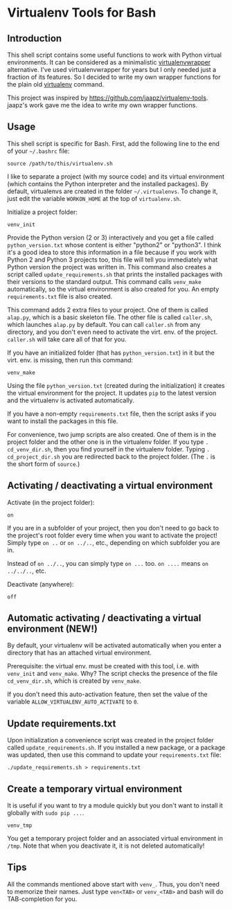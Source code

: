 Virtualenv Tools for Bash
=========================

Introduction
------------
This shell script contains some useful functions to work with
Python virtual environments. It can be considered as a minimalistic
[virtualenvwrapper](https://virtualenvwrapper.readthedocs.org/en/latest/)
alternative. I've used virtualenvwrapper for years but I
only needed just a fraction of its features. So I decided
to write my own wrapper functions for the plain old
[virtualenv](https://virtualenv.readthedocs.org/en/latest/) command.

This project was inspired by
<https://github.com/jaapz/virtualenv-tools>. jaapz's work gave me the
idea to write my own wrapper functions.

Usage
-----
This shell script is specific for Bash. First, add the following line
to the end of your `~/.bashrc` file:

    source /path/to/this/virtualenv.sh

I like to separate a project (with my source code) and its virtual
environment (which contains the Python interpreter and the installed
packages). By default, virtualenvs are created in the folder
`~/.virtualenvs`. To change it, just edit the variable `WORKON_HOME`
at the top of `virtualenv.sh`.

Initialize a project folder:

    venv_init

Provide the Python version (2 or 3) interactively and you get a
file called `python_version.txt` whose content is either
"python2" or "python3". I think it's a good idea to store this
information in a file because if you work with Python 2 and
Python 3 projects too, this file will tell you immediately
what Python version the project was written in. This command also
creates a script called `update_requirements.sh` that prints the
installed packages with their versions to the standard output.
This command calls `venv_make` automatically,
so the virtual environment is also created for you. An empty
`requirements.txt` file is also created.

This command adds 2 extra files to your project. One of
them is called `alap.py`, which is a basic skeleton file. The other
file is called `caller.sh`, which launches `alap.py` by default.
You can call `caller.sh` from any directory, and you don't even
need to activate the virt. env. of the project. `caller.sh` will take
care all of that for you.

If you have an initialized folder (that has `python_version.txt`)
in it but the virt. env. is missing, then run this command:

    venv_make

Using the file `python_version.txt` (created during the initialization)
it creates the virtual environment for the project. It updates `pip` to
the latest version and the virtualenv is activated automatically.

If you have a non-empty `requirements.txt` file, then the
script asks if you want to install the packages in this file.

For convenience, two jump scripts are also created. One of them is in
the project folder and the other one is in the virtualenv folder. If
you type `. cd_venv_dir.sh`, then you find yourself in the virtualenv
folder. Typing `. cd_project_dir.sh` you are redirected back to the
project folder. (The `.` is the short form of `source`.)

Activating / deactivating a virtual environment
-----------------------------------------------
Activate (in the project folder):

    on

If you are in a subfolder of your project, then you
don't need to go back to the project's root folder every time when
you want to activate the project! Simply type `on ..` or `on ../..`, etc.,
depending on which subfolder you are in.

Instead of `on ../..`, you can simply type `on ...` too. `on ....` means `on ../../..`, etc.

Deactivate (anywhere):

    off

Automatic activating / deactivating a virtual environment (NEW!)
----------------------------------------------------------------
By default, your virtualenv will be activated automatically when
you enter a directory that has an attached virtual environment.

Prerequisite: the virtual env. must be created with this tool, i.e.
with `venv_init` and `venv_make`. Why? The script checks the presence
of the file `cd_venv_dir.sh`, which is created by `venv_make`.

If you don't need this auto-activation feature, then set the
value of the variable `ALLOW_VIRTUALENV_AUTO_ACTIVATE` to `0`.

Update requirements.txt
-----------------------
Upon initialization a convenience script was created in the project
folder called `update_requirements.sh`. If you installed a new
package, or a package was updated, then use this command to
update your `requirements.txt` file:

    ./update_requirements.sh > requirements.txt

Create a temporary virtual environment
--------------------------------------
It is useful if you want to try a module quickly but you don't want to
install it globally with `sudo pip ...`.

    venv_tmp

You get a temporary project folder and an associated virtual environment
in `/tmp`. Note that when you deactivate it, it is not deleted
automatically!

Tips
----
All the commands mentioned above start with `venv_`. Thus, you
don't need to memorize their names. Just type `ven<TAB>` or
`venv_<TAB>` and bash will do TAB-completion for you.
